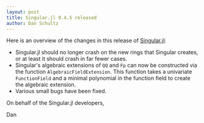 ```yaml
---
layout: post
title: Singular.jl 0.4.5 released
author: Dan Schultz   
---
```

Here is an overview of the changes in this release of [Singular.jl](https://github.com/oscar-system/Singular.jl):

- Singular.jl should no longer crash on the new rings that Singular creates, or at least it should crash in far fewer cases.
- Singular's algebraic extensions of `QQ` and `Fp` can now be constructed via the
function `AlgebraicFieldExtension`. This function takes a univariate `FunctionField`
and a minimal polynomial in the function field to create the algebraic extension.
- Various small bugs have been fixed.


On behalf of the Singular.jl developers,

Dan
